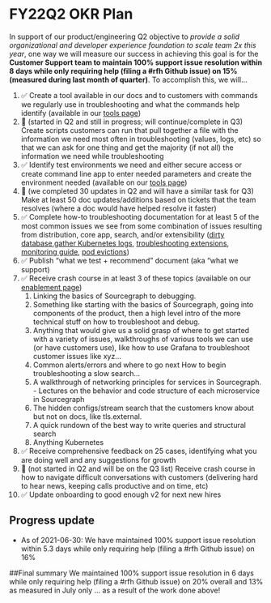 # FY22Q2 OKR Plan

In support of our product/engineering Q2 objective to _provide a solid organizational and developer experience foundation to scale team 2x this year_, one way we will measure our success in achieving this goal is for the **Customer Support team to maintain 100% support issue resolution within 8 days while only requiring help (filing a #rfh Github issue) on 15% (measured during last month of quarter)**. To accomplish this, we will…

1. ✅ Create a tool available in our docs and to customers with commands we regularly use in troubleshooting and what the commands help identify (available in our [tools page](./support-tools.md#troubleshooting))
2. 🚫 (started in Q2 and still in progress; will continue/complete in Q3) Create scripts customers can run that pull together a file with the information we need most often in troubleshooting (values, logs, etc) so that we can ask for one thing and get the majority (if not all) the information we need while troubleshooting
3. ✅ Identify test environments we need and either secure access or create command line app to enter needed parameters and create the environment needed (available on our [tools page](./support-tools.md#test-environments))
4. 🚫 (we completed 30 updates in Q2 and will have a similar task for Q3) Make at least 50 doc updates/additions based on tickets that the team resolves (where a doc would have helped resolve it faster)
5. ✅ Complete how-to troubleshooting documentation for at least 5 of the most common issues we see from some combination of issues resulting from distribution, core app, search, and/or extensibility ([dirty database](https://docs.sourcegraph.com/admin/how-to/dirty_database),[gather Kubernetes logs](https://github.com/sourcegraph/sourcegraph/pull/21901), [troubleshooting extensions](https://github.com/sourcegraph/sourcegraph/pull/21720), [monitoring guide](https://github.com/sourcegraph/sourcegraph/pull/20999), [pod evictions](https://github.com/sourcegraph/sourcegraph/pull/21374))
6. ✅ Publish “what we test + recommend” document (aka “what we support)
7. ✅ Receive crash course in at least 3 of these topics (available on our [enablement page](./support-enablement.md))
   1. Linking the basics of Sourcegraph to debugging.
   2. Something like starting with the basics of Sourcegraph, going into components of the product, then a high level intro of the more technical stuff on how to troubleshoot and debug.
   3. Anything that would give us a solid grasp of where to get started with a variety of issues, walkthroughs of various tools we can use (or have customers use), like how to use Grafana to troubleshoot customer issues like xyz…
   4. Common alerts/errors and where to go next
      How to begin troubleshooting a slow search…
   5. A walkthrough of networking principles for services in Sourcegraph. - Lectures on the behavior and code structure of each microservice in Sourcegraph
   6. The hidden configs/stream search that the customers know about but not on docs, like tls.external.
   7. A quick rundown of the best way to write queries and structural search
   8. Anything Kubernetes
8. ✅ Receive comprehensive feedback on 25 cases, identifying what you are doing well and any suggestions for growth
9. 🚫 (not started in Q2 and will be on the Q3 list) Receive crash course in how to navigate difficult conversations with customers (delivering hard to hear news, keeping calls productive and on time, etc)
10. ✅ Update onboarding to good enough v2 for next new hires

## Progress update

- As of 2021-06-30: We have maintained 100% support issue resolution within 5.3 days while only requiring help (filing a #rfh Github issue) on 16%

##Final summary
We maintained 100% support issue resolution in 6 days while only requiring help (filing a #rfh Github issue) on 20% overall and 13% as measured in July only ... as a result of the work done above!
